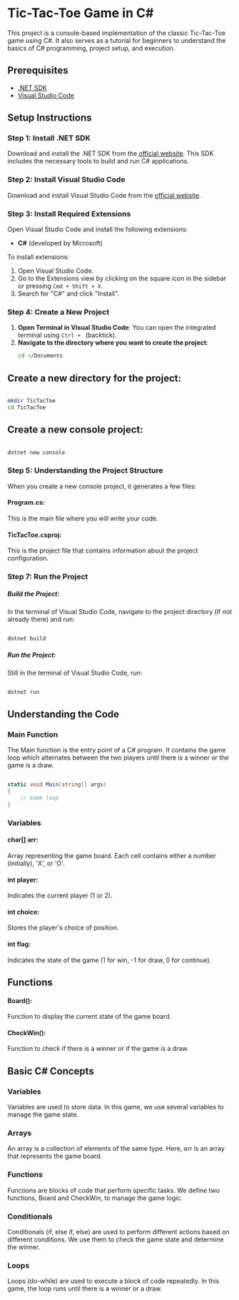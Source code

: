 # Tic-Tac-Toe Game in C#

This project is a console-based implementation of the classic Tic-Tac-Toe game using C#. It also serves as a tutorial for beginners to understand the basics of C# programming, project setup, and execution.

## Prerequisites

- [.NET SDK](https://dotnet.microsoft.com/download/dotnet)
- [Visual Studio Code](https://code.visualstudio.com/)

## Setup Instructions

### Step 1: Install .NET SDK

Download and install the .NET SDK from the [official website](https://dotnet.microsoft.com/download/dotnet). This SDK includes the necessary tools to build and run C# applications.

### Step 2: Install Visual Studio Code

Download and install Visual Studio Code from the [official website](https://code.visualstudio.com/).

### Step 3: Install Required Extensions

Open Visual Studio Code and install the following extensions:
- **C#** (developed by Microsoft)

To install extensions:
1. Open Visual Studio Code.
2. Go to the Extensions view by clicking on the square icon in the sidebar or pressing `Cmd + Shift + X`.
3. Search for "C#" and click "Install".

### Step 4: Create a New Project

1. **Open Terminal in Visual Studio Code**:
   You can open the integrated terminal using `Ctrl + ` (backtick).
2. **Navigate to the directory where you want to create the project**:
   ```bash
   cd ~/Documents
    ```

## Create a new directory for the project:
```bash

mkdir TicTacToe
cd TicTacToe
```
## Create a new console project:
```bash

dotnet new console

```
### Step 5: Understanding the Project Structure
When you create a new console project, it generates a few files:

#### Program.cs: 
  This is the main file where you will write your code.

#### TicTacToe.csproj: 
  This is the project file that contains information about the project configuration.


### Step 7: Run the Project

##### Build the Project:
In the terminal of Visual Studio Code, navigate to the project directory (if not already there) and run:

```bash

dotnet build
```
##### Run the Project:
Still in the terminal of Visual Studio Code, run:

```bash

dotnet run

```
## Understanding the Code

### Main Function
The Main function is the entry point of a C# program. It contains the game loop which alternates between the two players until there is a winner or the game is a draw.

```csharp

static void Main(string[] args)
{
    // Game loop
}
```
### Variables

#### char[] arr: 
  Array representing the game board. Each cell contains either a number (initially), 'X', or 'O'.
#### int player: 
  Indicates the current player (1 or 2).
#### int choice: 
  Stores the player's choice of position.
#### int flag: 
  Indicates the state of the game (1 for win, -1 for draw, 0 for continue).
  
## Functions
#### Board(): 
  Function to display the current state of the game board.
#### CheckWin(): 
  Function to check if there is a winner or if the game is a draw.

## Basic C# Concepts
### Variables
Variables are used to store data. In this game, we use several variables to manage the game state.

### Arrays
An array is a collection of elements of the same type. Here, arr is an array that represents the game board.

### Functions
Functions are blocks of code that perform specific tasks. We define two functions, Board and CheckWin, to manage the game logic.

### Conditionals
Conditionals (if, else if, else) are used to perform different actions based on different conditions. We use them to check the game state and determine the winner.

### Loops
Loops (do-while) are used to execute a block of code repeatedly. In this game, the loop runs until there is a winner or a draw.

